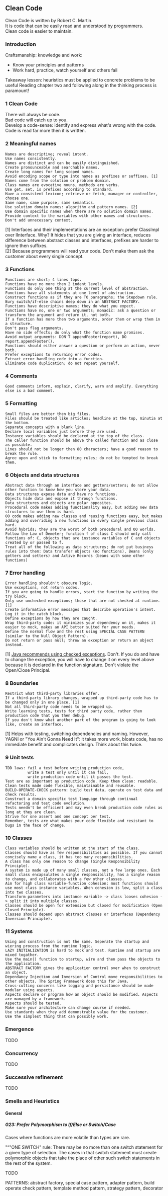 ## Clean Code

Clean Code is written by Robert C. Martin.  
It is code that can be easily read and understood by programmers.  
Clean code is easier to maintain.  

### Introduction

Craftsmanship: knowledge and work:
* Know your principles and patterns
* Work hard, practice, watch yourself and others fail

Takeaway lesson: heuristics must be applied to concrete problems to be useful
Reading chapter two and following along in the thinking process is paramount!

### 1 Clean Code

There will always be code.  
Bad code will catch up to you.  
Develop a code-sense: identify and express what's wrong with the code.  
Code is read far more then it is written.  


### 2 Meaningful names

```
Names are descriptive; reveal intent.  
Use names consistently.
Names are distinct and can be easily distinguished.
Create pronounceable and searchable names.
Create long names for long scoped names.
Avoid encoding scope or type into names as prefixes or suffixes. [1]
Names come from the solution or problem domain.
Class names are evocative nouns, methods are verbs.
Use get, set, is prefixes according to standard.
Have a consistent lexicon; retrieve or fetch, manager or controller, choose one.  
Same name, same purpose, same semantics.  
Use solution domain names: algorithm and pattern names. [2]
Use domain specific names when there are no solution domain names.  
Provide context to the variables with other names and structures.  
Don't add unnecessary context.  
```

[1] Interfaces and their implementations are an exception: prefer ClassImpl over IInterface. Why? It hides that you are giving an interface, reduces difference between abstract classes and interfaces, prefixes are harder to ignore then suffixes.  
[2] Because programmers will read your code. Don't make them ask the customer about every single concept.

### 3 Functions

```
Functions are short; 4 lines tops.  
Functions have no more then 2 indent levels.  
Functions do only one thing at the current level of abstraction.  
Functions have all statements at one level of abstraction.  
Construct functions as if they are TO paragraphs; the Stepdown rule.  
Bury switch/if-else chains deep down in an ABSTRACT FACTORY.  
Functions have descriptive names; they do what you expect.
Functions have no, one or two arguments; monadic: ask a question or transform the argument and return it, not both.  
If a function has more then two arguments, order them or wrap them in a structure.  
Don't pass flag arguments.  
Have no side effects; do only what the function name promises.  
Avoid output arguments: DON'T appendFooter(report), DO report.appendFooter().  
Functions should either answer a question or perform an action, never both.  
Prefer exceptions to returning error codes.  
Extract error handling code into a function.  
Eliminate code duplication; do not repeat yourself.  
```

### 4 Comments

```
Good comments inform, explain, clarify, warn and amplify. Everything else is a bad comment.
```

### 5 Formatting

```
Small files are better then big files.  
Files should be treated like articles; headline at the top, minutia at the bottom.  
Separate concepts with a blank line.  
Declare local variables just before they are used.  
Instance variables should be declared at the top of the class.  
The caller function should be above the called function and as close as possible.  
Lines should not be longer then 80 characters; have a good reason to break the rule.  
Agree upon and stick to formatting rules; do not be tempted to break them.  
```

### 6 Objects and data structures

```
Abstract data through an interface and getters/setters; do not allow other function to know how you store your data.  
Data structures expose data and have no functions.  
Objects hide data and expose it through functions.  
Data structures and objects are polar opposites.  
Procedural code makes adding functionality easy, but adding new data structures to use them is hard.
OO code makes adding new classes and reusing functions easy, but makes adding and overriding a new functions in every single previous class hard.  
Avoid hybrids; they are the worst of both procedural and OO worlds.  
Follow the Law of Demeter; function f of class C should only call functions of: C, objects that are instance variables of C and objects created by or passed to f.  
Treat all of the following as data structures; do not put business rules into them: Data transfer objects (no functions), Beans (only getters and setters) and Active Records (beans with some other functions)
```

### 7 Error handling

```
Error handling shouldn't obscure logic.  
Use exceptions, not return codes.  
If you are going to handle errors, start the function by writing the try block.  
Only use unchecked exceptions; those that are not checked at runtime. [1]  
Create informative error messages that describe operation's intent. Log it in the catch block.  
Define exceptions by how they are caught.  
Wrap third-party code: it minimizes your dependency on it, makes it easier to mock, makes an API better suited for your needs.
Define the normal flow and the rest using SPECIAL CASE PATTERN (similar to the Null Object Pattern).  
Do not return or pass null; throw an exception or return an object instead.  
```

[1] [Java recommends using checked exceptions](https://docs.oracle.com/javase/tutorial/essential/exceptions/runtime.html). Don't. If you do and have to change the exception, you will have to change it on every level above because it is declared in the function signature. Don't violate the Open/Close Principal.    

### 8 Boundaries

```
Restrict what third-party libraries offer.
If a third-party library changes, wrapped up third-party code has to be changed only in one place. [1]
Not all third-party code needs to be wrapped up.
Write learning tests, tests for third party code, rather then production code that you then debug.
If you don't know what another part of the program is going to look like, create an interface.
```

[1] Helps with testing, switching dependencies and naming. However, YAGNI or "You Ain't Gonna Need It": it takes more work, bloats code, has no immediate benefit and complicates design. Think about this twice.  

### 9 Unit tests

```
TDD laws: fail a test before writing production code,
          write a test only until it can fail,
          write production code until it passes the test.
Test are as important as production code. Keep them clean: readable.
Clean tests made code flexible, maintainable and reusable.
BUILD-OPERATE-CHECK pattern: build test data, operate on test data and check results.
Construct a domain specific test language through continual refactoring and test code evolution.  
Tests needn't be efficient and may even break production code rules as long at they are clean.  
Strive for one assert and one concept per test.
Remember, tests are what makes your code flexible and resistant to bugs in the face of change.
```

### 10 Classes

```
Class variables should be written at the start of the class.
Classes should have as few responsibilities as possible. If you cannot concisely name a class, it has too many responsibilities.
A class has only one reason to change (Single Responsibility Principle).
A system is made up of many small classes, not a few large ones. Each small class encapsulates a single responsibility, has a single reason to change, and collaborates with a few other classes.
Aim for high class variable-function cohesion: most functions should use most class instance variables. When cohesion is low, split a class into two classes.  
Transform parameters into instance variable -> class looses cohesion -> split it into multiple classes.
Classes should be open for extension but closed for modification (Open Closed Principle).
Classes should depend upon abstract classes or interfaces (Dependency Inversion Principle).
```

### 11 Systems

```
Using and construction is not the same. Seperate the startup and wiering process from the runtime logic.  
LAZY INITIALIZATION is hard to mock and test. Runtime and startup are mixed togather.  
Use the main() function to startup, wire and then pass the objects to the application.  
ABSTRACT FACTORY gives the application control over when to construct an object.  
Dependancy Injection and Inversion of Control move responsibilities to other objects. The Spring Framework does this for Java.  
Cross-cutting concerns like logging and persistance should be made modular using aspects.
Aspects declare or program how an object should be modified. Aspects are managed by a framework.  
Aspects should be tested.  
Make sure your architecture can change course if needed.  
Use standards when they add demonstrable value for the customer.  
Use the simplest thing that can possibly work.  
```

### Emergence

TODO

### Concurrency

TODO

### Successive refinement

TODO

### Smells and Heuristics

#### General

##### G23: Prefer Polymorphism to If/Else or Switch/Case

Cases where functions are more volatile than types are rare.  

"“"ONE SWITCH" rule: There may be no more than one switch statement for a given type of selection. The cases in that switch statement must create polymorphic objects that take the place of other such switch statements in the rest of the system.  

TODO

PATTERNS: abstract factory, special case pattern, adapter pattern, build operate check pattern, template method pattern, strategy pattern, decorator
